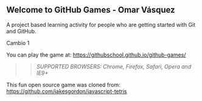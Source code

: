 ## Welcome to GitHub Games - Omar Vásquez

A project based learning activity for people who are getting started with Git and GitHub.

Cambio 1


You can play the game at: https://githubschool.github.io/github-games/

>> _*SUPPORTED BROWSERS*: Chrome, Firefox, Safari, Opera and IE9+_

This fun open source game was cloned from: https://github.com/jakesgordon/javascript-tetris
